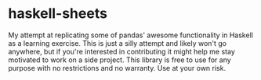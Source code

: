 haskell-sheets
================================================================================

My attempt at replicating some of pandas' awesome functionality in Haskell as a
learning exercise.  This is just a silly attempt and likely won't go anywhere,
but if you're interested in contributing it might help me stay motivated to work
on a side project.  This library is free to use for any purpose with no
restrictions and no warranty.  Use at your own risk.
